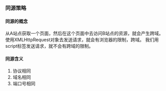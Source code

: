 ### 同源策略
#### 同源的概念
从A站点获取一个页面，然后在这个页面中去访问B站点的资源，就会产生跨域。
使用XMLHttpRequest对象去发送请求，就会有浏览器的限制，跨域。
我们用script标签发送请求，就不会有跨域的限制。

#### 同源含义
1. 协议相同
2. 域名相同
3. 端口号相同